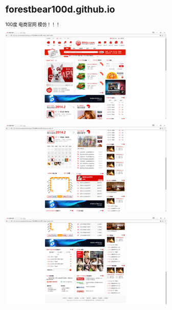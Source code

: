 ﻿# forestbear100d.github.io
100度 电商官网  模仿！！！


![image](https://github.com/forestbear/forestbear100d.github.io/raw/master/ScreenShots/pic1.png)

![image](https://github.com/forestbear/forestbear100d.github.io/raw/master/ScreenShots/pic2.png)

![image](https://github.com/forestbear/forestbear100d.github.io/raw/master/ScreenShots/pic3.png)



